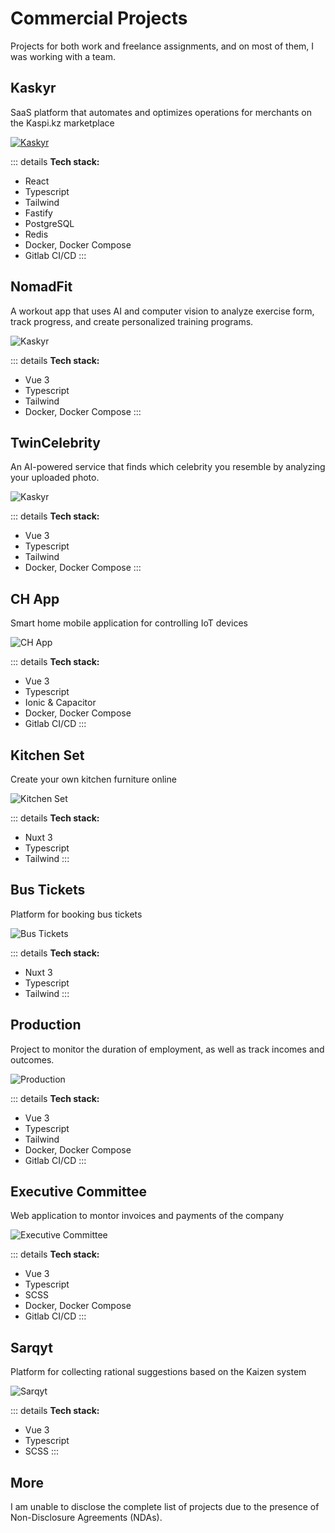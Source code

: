# Commercial Projects

Projects for both work and freelance assignments, and on most of them, I was working with a team.

## Kaskyr

SaaS platform that automates and optimizes operations for merchants on the Kaspi.kz marketplace

[![Kaskyr](https://knullasu-images.s3.eu-north-1.amazonaws.com/kaskyr.webp "Kaskyr")](https://kaskyr.com/)

::: details
**Tech stack:**
* React
* Typescript
* Tailwind
* Fastify
* PostgreSQL
* Redis
* Docker, Docker Compose
* Gitlab CI/CD
:::

## NomadFit

A workout app that uses AI and computer vision to analyze exercise form, track progress, and create personalized training programs.

![Kaskyr](https://knullasu-images.s3.eu-north-1.amazonaws.com/nomadfit.webp "NomadFit")

::: details
**Tech stack:**
* Vue 3
* Typescript
* Tailwind
* Docker, Docker Compose
:::

## TwinCelebrity

An AI-powered service that finds which celebrity you resemble by analyzing your uploaded photo.

![Kaskyr](https://knullasu-images.s3.eu-north-1.amazonaws.com/twincelebrity.webp "TwinCelebrity")

::: details
**Tech stack:**
* Vue 3
* Typescript
* Tailwind
* Docker, Docker Compose
:::

## CH App


Smart home mobile application for controlling IoT devices

![CH App](https://knullasu-images.s3.eu-north-1.amazonaws.com/ch-app.webp "CH App")

::: details
**Tech stack:**
* Vue 3
* Typescript
* Ionic & Capacitor
* Docker, Docker Compose
* Gitlab CI/CD
:::

## Kitchen Set

Create your own kitchen furniture online

![Kitchen Set](https://knullasu-images.s3.eu-north-1.amazonaws.com/kitchen-set.webp "Kitchen Set")

::: details
**Tech stack:**
* Nuxt 3
* Typescript
* Tailwind
:::

## Bus Tickets

Platform for booking bus tickets

![Bus Tickets](https://knullasu-images.s3.eu-north-1.amazonaws.com/bus-tickets.webp "Bus Tickets")

::: details
**Tech stack:**
* Nuxt 3
* Typescript
* Tailwind
:::

## Production

Project to monitor the duration of employment, as well as track incomes and outcomes.

![Production](https://knullasu-images.s3.eu-north-1.amazonaws.com/production.webp "Production")

::: details
**Tech stack:**
* Vue 3
* Typescript
* Tailwind
* Docker, Docker Compose
* Gitlab CI/CD
:::

## Executive Committee

Web application to montor invoices and payments of the company 

![Executive Committee](https://knullasu-images.s3.eu-north-1.amazonaws.com/executive-committee.webp "Executive Committee")

::: details
**Tech stack:**
* Vue 3
* Typescript
* SCSS
* Docker, Docker Compose
* Gitlab CI/CD
:::

## Sarqyt

Platform for collecting rational suggestions based on the Kaizen system 

![Sarqyt](https://knullasu-images.s3.eu-north-1.amazonaws.com/sarqyt.webp "Sarqyt")

::: details
**Tech stack:**
* Vue 3
* Typescript
* SCSS
:::

## More

I am unable to disclose the complete list of projects due to the presence of Non-Disclosure Agreements (NDAs).